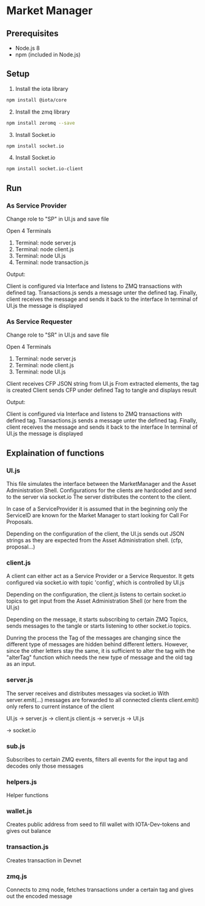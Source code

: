 
# Market Manager

## Prerequisites
* Node.js 8
* npm (included in Node.js)

## Setup
1. Install the iota library
```sh
npm install @iota/core
```

2. Install the zmq library
```sh
npm install zeromq --save
```

3. Install Socket.io
```sh
npm install socket.io
```

4. Install Socket.io
```sh
npm install socket.io-client
```

## Run 

### As Service Provider

Change role to "SP" in UI.js and save file

Open 4 Terminals

1. Terminal: node server.js
2. Terminal: node client.js 
3. Terminal: node UI.js 
4. Terminal: node transaction.js 

Output: 

Client is configured via Interface and listens to ZMQ transactions with defined tag. Transactions.js sends a message unter the defined tag. 
Finally, client receives the message and sends it back to the interface 
In terminal of UI.js the message is displayed 

### As Service Requester

Change role to "SR" in UI.js and save file

Open 4 Terminals

1. Terminal: node server.js
2. Terminal: node client.js 
3. Terminal: node UI.js 

Client receives CFP JSON string from UI.js 
From extracted elements, the tag is created 
Client sends CFP under defined Tag to tangle and displays result 

Output: 

Client is configured via Interface and listens to ZMQ transactions with defined tag. Transactions.js sends a message unter the defined tag. 
Finally, client receives the message and sends it back to the interface 
In terminal of UI.js the message is displayed 

## Explaination of functions 


### UI.js 

This file simulates the interface between the MarketManager and the Asset Administration Shell. 
Configurations for the clients are hardcoded and send to the server via socket.io 
The server distributes the content to the client. 

In case of a ServiceProvider it is assumed that in the beginning only the ServiceID are known for the Market Manager to start looking for Call For Proposals. 

Depending on the configuration of the client, the UI.js sends out JSON strings as they are expected from the Asset Administration shell. (cfp, proposal...) 


### client.js 

A client can either act as a Service Provider or a Service Requestor. 
It gets configured via socket.io with topic 'config', which is controlled by UI.js 

Depending on the configuration, the client.js listens to certain socket.io topics to get input from the Asset Administration Shell (or here from the UI.js) 

Depending on the message, it starts subscribing to certain ZMQ Topics, sends messages to the tangle or starts listening to other socket.io topics. 

Dunring the process the Tag of the messages are changing since the different type of messages are hidden behind different letters. However, since the other letters stay the same, it is sufficient to alter the tag with the "alterTag" function which needs the new type of message and the old tag as an input. 

### server.js 

The server receives and distributes messages via socket.io 
With server.emit(...) messages are forwarded to all connected clients 
client.emit() only refers to current instance of the client

UI.js -> server.js -> client.js
client.js -> server.js -> UI.js

-> socket.io 


### sub.js 

Subscribes to certain ZMQ events, filters all events for the input tag and decodes only those messages

### helpers.js

Helper functions 


### wallet.js 

Creates public address from seed to fill wallet with IOTA-Dev-tokens and gives out balance

### transaction.js

Creates transaction in Devnet

### zmq.js

Connects to zmq node, fetches transactions under a certain tag and gives out the encoded message




